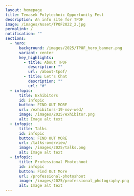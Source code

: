 ```yaml
---
layout: homepage
title: Temasek Polytechnic Opportunity Fest
description: An info site for TPOF
image: /images/Asset/TPOF2022_2.jpg
permalink: /
notification: ""
sections:
  - hero:
      background: /images/2025/TPOF_hero_banner.png
      variant: center
      key_highlights:
        - title: About TPOF
          description: ""
          url: /about-tpof/
        - title: Let's Chat
          description: ""
          url: "#"
  - infopic:
      title: Exhibitors
      id: infopic
      button: FIND OUT MORE
      url: /exhibitors-19-nov-wed/
      image: /images/2025/exhibitor.png
      alt: Image alt text
  - infopic:
      title: Talks
      id: infopic
      button: FIND OUT MORE
      url: /talks-overview/
      image: /images/2025/talks.png
      alt: Image alt text
  - infopic:
      title: Professional Photoshoot
      id: infopic
      button: Find Out More
      url: /professional-photoshoot
      image: /images/2025/professional_photography.png
      alt: Image alt text
---
```

